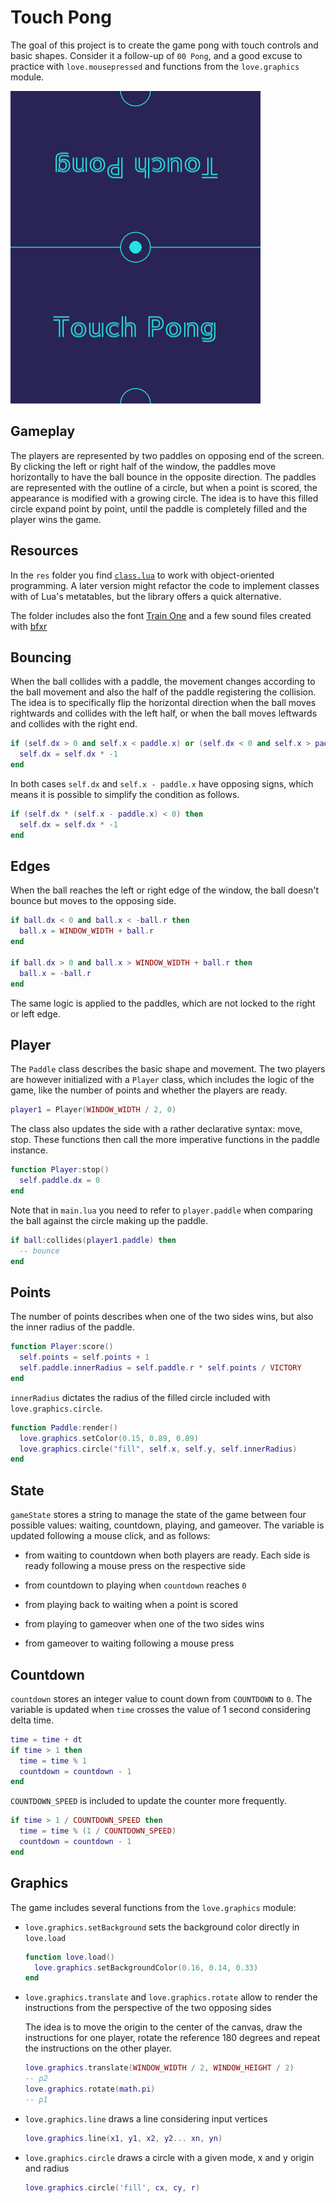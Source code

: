 # Touch Pong

The goal of this project is to create the game pong with touch controls and basic shapes. Consider it a follow-up of `00 Pong`, and a good excuse to practice with `love.mousepressed` and functions from the `love.graphics` module.

![Touch Pong in a few frames](https://github.com/borntofrappe/game-development/blob/master/Practice/Touch%20Pong/touch-pong.gif)

## Gameplay

The players are represented by two paddles on opposing end of the screen. By clicking the left or right half of the window, the paddles move horizontally to have the ball bounce in the opposite direction. The paddles are represented with the outline of a circle, but when a point is scored, the appearance is modified with a growing circle. The idea is to have this filled circle expand point by point, until the paddle is completely filled and the player wins the game.

## Resources

In the `res` folder you find [`class.lua`](https://github.com/vrld/hump/blob/master/class.lua) to work with object-oriented programming. A later version might refactor the code to implement classes with of Lua's metatables, but the library offers a quick alternative.

The folder includes also the font [Train One](https://fonts.google.com/specimen/Train+One) and a few sound files created with [bfxr](https://www.bfxr.net/)

## Bouncing

When the ball collides with a paddle, the movement changes according to the ball movement and also the half of the paddle registering the collision. The idea is to specifically flip the horizontal direction when the ball moves rightwards and collides with the left half, or when the ball moves leftwards and collides with the right end.

```lua
if (self.dx > 0 and self.x < paddle.x) or (self.dx < 0 and self.x > paddle.x) then
  self.dx = self.dx * -1
end
```

In both cases `self.dx` and `self.x - paddle.x` have opposing signs, which means it is possible to simplify the condition as follows.

```lua
if (self.dx * (self.x - paddle.x) < 0) then
  self.dx = self.dx * -1
end
```

## Edges

When the ball reaches the left or right edge of the window, the ball doesn't bounce but moves to the opposing side.

```lua
if ball.dx < 0 and ball.x < -ball.r then
  ball.x = WINDOW_WIDTH + ball.r
end

if ball.dx > 0 and ball.x > WINDOW_WIDTH + ball.r then
  ball.x = -ball.r
end
```

The same logic is applied to the paddles, which are not locked to the right or left edge.

## Player

The `Paddle` class describes the basic shape and movement. The two players are however initialized with a `Player` class, which includes the logic of the game, like the number of points and whether the players are ready.

```lua
player1 = Player(WINDOW_WIDTH / 2, 0)
```

The class also updates the side with a rather declarative syntax: move, stop. These functions then call the more imperative functions in the paddle instance.

```lua
function Player:stop()
  self.paddle.dx = 0
end
```

Note that in `main.lua` you need to refer to `player.paddle` when comparing the ball against the circle making up the paddle.

```lua
if ball:collides(player1.paddle) then
  -- bounce
end
```

## Points

The number of points describes when one of the two sides wins, but also the inner radius of the paddle.

```lua
function Player:score()
  self.points = self.points + 1
  self.paddle.innerRadius = self.paddle.r * self.points / VICTORY
end
```

`innerRadius` dictates the radius of the filled circle included with `love.graphics.circle`.

```lua
function Paddle:render()
  love.graphics.setColor(0.15, 0.89, 0.89)
  love.graphics.circle("fill", self.x, self.y, self.innerRadius)
end
```

## State

`gameState` stores a string to manage the state of the game between four possible values: waiting, countdown, playing, and gameover. The variable is updated following a mouse click, and as follows:

- from waiting to countdown when both players are ready. Each side is ready following a mouse press on the respective side

- from countdown to playing when `countdown` reaches `0`

- from playing back to waiting when a point is scored

- from playing to gameover when one of the two sides wins

- from gameover to waiting following a mouse press

## Countdown

`countdown` stores an integer value to count down from `COUNTDOWN` to `0`. The variable is updated when `time` crosses the value of 1 second considering delta time.

```lua
time = time + dt
if time > 1 then
  time = time % 1
  countdown = countdown - 1
end
```

`COUNTDOWN_SPEED` is included to update the counter more frequently.

```lua
if time > 1 / COUNTDOWN_SPEED then
  time = time % (1 / COUNTDOWN_SPEED)
  countdown = countdown - 1
end
```

## Graphics

The game includes several functions from the `love.graphics` module:

- `love.graphics.setBackground` sets the background color directly in `love.load`

  ```lua
  function love.load()
    love.graphics.setBackgroundColor(0.16, 0.14, 0.33)
  end
  ```

- `love.graphics.translate` and `love.graphics.rotate` allow to render the instructions from the perspective of the two opposing sides

  The idea is to move the origin to the center of the canvas, draw the instructions for one player, rotate the reference 180 degrees and repeat the instructions on the other player.

  ```lua
  love.graphics.translate(WINDOW_WIDTH / 2, WINDOW_HEIGHT / 2)
  -- p2
  love.graphics.rotate(math.pi)
  -- p1
  ```

- `love.graphics.line` draws a line considering input vertices

  ```lua
  love.graphics.line(x1, y1, x2, y2... xn, yn)
  ```

- `love.graphics.circle` draws a circle with a given mode, x and y origin and radius

  ```lua
  love.graphics.circle('fill', cx, cy, r)
  ```
